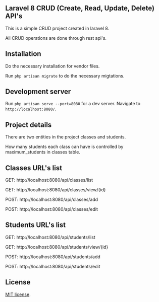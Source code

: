 ## Laravel 8 CRUD (Create, Read, Update, Delete) API's

This is a simple CRUD project created in laravel 8.

All CRUD operations are done through rest api's.

## Installation

Do the necessary installation for vendor files.

Run `php artisan migrate` to do the necessary migtations.

## Development server

Run `php artisan serve --port=8080` for a dev server. Navigate to `http://localhost:8080/`.

## Project details

There are two entities in the project classes and students.

How many students each class can have is controlled by maximum_students in classes table.

## Classes URL's list

GET: http://localhost:8080/api/classes/list

GET: http://localhost:8080/api/classes/view/{id}

POST: http://localhost:8080/api/classes/add

POST: http://localhost:8080/api/classes/edit

## Students URL's list

GET: http://localhost:8080/api/students/list

GET: http://localhost:8080/api/students/view/{id}

POST: http://localhost:8080/api/students/add

POST: http://localhost:8080/api/students/edit

## License

[MIT license](https://opensource.org/licenses/MIT).
